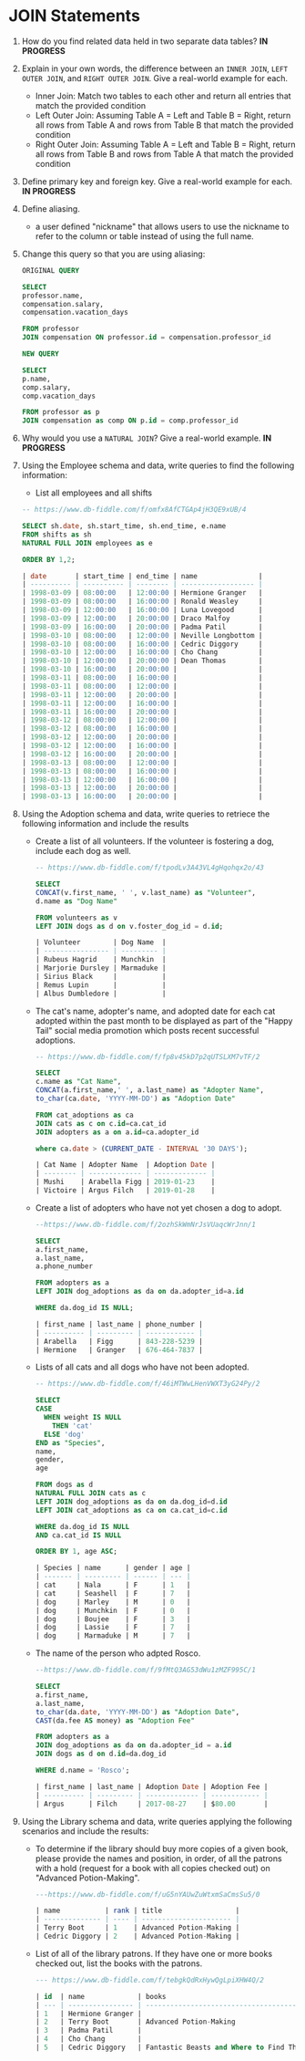 # JOIN Statements

1. How do you find related data held in two separate data tables? **IN PROGRESS** 
1. Explain in your own words, the difference between an `INNER JOIN`, `LEFT OUTER JOIN`, and `RIGHT OUTER JOIN`. Give a real-world example for each.
   * Inner Join: Match two tables to each other and return all entries that match the provided condition
   * Left Outer Join: Assuming Table A = Left and Table B = Right, return all rows from Table A and rows from Table B that match the provided condition
   * Right Outer Join: Assuming Table A = Left and Table B = Right, return all rows from Table B and rows from Table A that match the provided condition
1. Define primary key and foreign key. Give a real-world example for each. **IN PROGRESS**
1. Define aliasing.
    * a user defined "nickname" that allows users to use the nickname to refer to the column or table instead of using the full name.
1. Change this query so that you are using aliasing:

    ``` sql
    ORIGINAL QUERY

    SELECT 
    professor.name, 
    compensation.salary, 
    compensation.vacation_days

    FROM professor
    JOIN compensation ON professor.id = compensation.professor_id
    
    NEW QUERY 

    SELECT 
    p.name,
    comp.salary, 
    comp.vacation_days

    FROM professor as p
    JOIN compensation as comp ON p.id = comp.professor_id
    ```

1. Why would you use a `NATURAL JOIN`? Give a real-world example. **IN PROGRESS**

1. Using the Employee schema and data, write queries to find the following information:
   * List all employees and all shifts

    ``` sql
    -- https://www.db-fiddle.com/f/omfx8AfCTGAp4jH3QE9xUB/4

    SELECT sh.date, sh.start_time, sh.end_time, e.name
    FROM shifts as sh 
    NATURAL FULL JOIN employees as e

    ORDER BY 1,2;

    | date       | start_time | end_time | name               |
    | ---------- | ---------- | -------- | ------------------ |
    | 1998-03-09 | 08:00:00   | 12:00:00 | Hermione Granger   |
    | 1998-03-09 | 08:00:00   | 16:00:00 | Ronald Weasley     |
    | 1998-03-09 | 12:00:00   | 16:00:00 | Luna Lovegood      |
    | 1998-03-09 | 12:00:00   | 20:00:00 | Draco Malfoy       |
    | 1998-03-09 | 16:00:00   | 20:00:00 | Padma Patil        |
    | 1998-03-10 | 08:00:00   | 12:00:00 | Neville Longbottom |
    | 1998-03-10 | 08:00:00   | 16:00:00 | Cedric Diggory     |
    | 1998-03-10 | 12:00:00   | 16:00:00 | Cho Chang          |
    | 1998-03-10 | 12:00:00   | 20:00:00 | Dean Thomas        |
    | 1998-03-10 | 16:00:00   | 20:00:00 |                    |
    | 1998-03-11 | 08:00:00   | 16:00:00 |                    |
    | 1998-03-11 | 08:00:00   | 12:00:00 |                    |
    | 1998-03-11 | 12:00:00   | 20:00:00 |                    |
    | 1998-03-11 | 12:00:00   | 16:00:00 |                    |
    | 1998-03-11 | 16:00:00   | 20:00:00 |                    |
    | 1998-03-12 | 08:00:00   | 12:00:00 |                    |
    | 1998-03-12 | 08:00:00   | 16:00:00 |                    |
    | 1998-03-12 | 12:00:00   | 20:00:00 |                    |
    | 1998-03-12 | 12:00:00   | 16:00:00 |                    |
    | 1998-03-12 | 16:00:00   | 20:00:00 |                    |
    | 1998-03-13 | 08:00:00   | 12:00:00 |                    |
    | 1998-03-13 | 08:00:00   | 16:00:00 |                    |
    | 1998-03-13 | 12:00:00   | 16:00:00 |                    |
    | 1998-03-13 | 12:00:00   | 20:00:00 |                    |
    | 1998-03-13 | 16:00:00   | 20:00:00 |                    |

    ```

1. Using the Adoption schema and data, write queries to retriece the following information and include the results
    * Create a list of all volunteers. If the volunteer is fostering a dog, include each dog as well.
      
        ``` sql 
        -- https://www.db-fiddle.com/f/tpodLv3A43VL4gHqohqx2o/43

        SELECT 
        CONCAT(v.first_name, ' ', v.last_name) as "Volunteer",
        d.name as "Dog Name"
        
        FROM volunteers as v
        LEFT JOIN dogs as d on v.foster_dog_id = d.id;

        | Volunteer        | Dog Name  |
        | ---------------- | --------- |
        | Rubeus Hagrid    | Munchkin  |
        | Marjorie Dursley | Marmaduke |
        | Sirius Black     |           |
        | Remus Lupin      |           |
        | Albus Dumbledore |           |

        ```

    * The cat's name, adopter's name, and adopted date for each cat adopted within the past month to be displayed as part of the "Happy Tail" social media promotion which posts recent successful adoptions.
       
        ``` SQL
        -- https://www.db-fiddle.com/f/fp8v45kD7p2qUTSLXM7vTF/2

        SELECT
        c.name as "Cat Name",
        CONCAT(a.first_name,' ', a.last_name) as "Adopter Name",
        to_char(ca.date, 'YYYY-MM-DD') as "Adoption Date"
        
        FROM cat_adoptions as ca
        JOIN cats as c on c.id=ca.cat_id
        JOIN adopters as a on a.id=ca.adopter_id
        
        where ca.date > (CURRENT_DATE - INTERVAL '30 DAYS');

        | Cat Name | Adopter Name  | Adoption Date |
        | -------- | ------------- | ------------- |
        | Mushi    | Arabella Figg | 2019-01-23    |
        | Victoire | Argus Filch   | 2019-01-28    |

        ```

    * Create a list of adopters who have not yet chosen a dog to adopt.
        ``` sql
        --https://www.db-fiddle.com/f/2ozhSkWmNrJsVUaqcWrJnn/1

        SELECT
        a.first_name,
        a.last_name,
        a.phone_number

        FROM adopters as a
        LEFT JOIN dog_adoptions as da on da.adopter_id=a.id

        WHERE da.dog_id IS NULL;

        | first_name | last_name | phone_number |
        | ---------- | --------- | ------------ |
        | Arabella   | Figg      | 843-228-5239 |
        | Hermione   | Granger   | 676-464-7837 |
        ```  

    * Lists of all cats and all dogs who have not been adopted.
        
        ``` sql
        -- https://www.db-fiddle.com/f/46iMTWwLHenVWXT3yG24Py/2

        SELECT 
        CASE 
          WHEN weight IS NULL 
            THEN 'cat'
          ELSE 'dog'
        END as "Species",
        name, 
        gender,
        age
        
        FROM dogs as d
        NATURAL FULL JOIN cats as c
        LEFT JOIN dog_adoptions as da on da.dog_id=d.id
        LEFT JOIN cat_adoptions as ca on ca.cat_id=c.id
        
        WHERE da.dog_id IS NULL
        AND ca.cat_id IS NULL
        
        ORDER BY 1, age ASC;

        | Species | name      | gender | age |
        | ------- | --------- | ------ | --- |
        | cat     | Nala      | F      | 1   |
        | cat     | Seashell  | F      | 7   |
        | dog     | Marley    | M      | 0   |
        | dog     | Munchkin  | F      | 0   |
        | dog     | Boujee    | F      | 3   |
        | dog     | Lassie    | F      | 7   |
        | dog     | Marmaduke | M      | 7   |

    * The name of the person who adpted Rosco.
        
        ```sql
        --https://www.db-fiddle.com/f/9fMtQ3AG53dWu1zMZF995C/1

        SELECT
        a.first_name,
        a.last_name,
        to_char(da.date, 'YYYY-MM-DD') as "Adoption Date",
        CAST(da.fee AS money) as "Adoption Fee"
        
        FROM adopters as a
        JOIN dog_adoptions as da on da.adopter_id = a.id
        JOIN dogs as d on d.id=da.dog_id
        
        WHERE d.name = 'Rosco';

        | first_name | last_name | Adoption Date | Adoption Fee |
        | ---------- | --------- | ------------- | ------------ |
        | Argus      | Filch     | 2017-08-27    | $80.00       |
        ```

1. Using the Library schema and data, write queries applying the following scenarios and include the results:
    * To determine if the library should buy more copies of a given book, please provide the names and position, in order, of all the patrons with a hold (request for a book with all copies checked out) on "Advanced Potion-Making".

        ``` sql
        ---https://www.db-fiddle.com/f/uG5nYAUwZuWtxmSaCmsSu5/0

        | name           | rank | title                  |
        | -------------- | ---- | ---------------------- |
        | Terry Boot     | 1    | Advanced Potion-Making |
        | Cedric Diggory | 2    | Advanced Potion-Making |

        ```

    * List of all of the library patrons. If they have one or more books checked out, list the books with the patrons.
  
        ``` sql 
        --- https://www.db-fiddle.com/f/tebgkQdRxHywQgLpiXHW4Q/2

        | id  | name             | books                                   |
        | --- | ---------------- | --------------------------------------- |
        | 1   | Hermione Granger |                                         |
        | 2   | Terry Boot       | Advanced Potion-Making                  |
        | 3   | Padma Patil      |                                         |
        | 4   | Cho Chang        |                                         |
        | 5   | Cedric Diggory   | Fantastic Beasts and Where to Find Them |

        ```